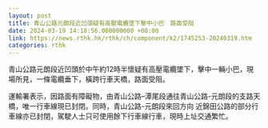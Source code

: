 ```yaml
---
layout: post
title: 青山公路元朗段近凹頭疑有高壓電纜墜下擊中小巴　路面受阻
date: 2024-03-19 14:18:56.000000000 +08:00
link: https://news.rthk.hk/rthk/ch/component/k2/1745253-20240319.htm
categories: rthk
---
```


青山公路元朗段近凹頭於中午約12時半懷疑有高壓電纜墜下，擊中一輛小巴，現場所見，一條電纜垂下，橫跨行車天橋，路面受阻。

運輸署表示，因路面有障礙物，由青山公路–潭尾段通往青山公路-元朗段的支路天橋，唯一行車線現已封閉。同時，青山公路-元朗段來回方向 近錦田公路的部分行車線亦已封閉，駕駛人士只可使用餘下行車線行車，現時上址交通繁忙。

